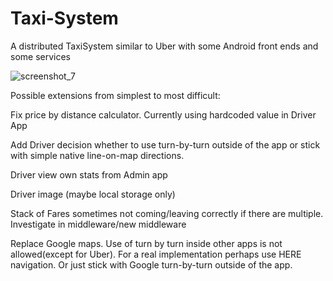 # Taxi-System
A distributed TaxiSystem similar to Uber with some Android front ends and some services

![screenshot_7](https://user-images.githubusercontent.com/17848747/52914459-ba2efb80-32c8-11e9-9e4a-3d5581fc2a8e.png)

Possible extensions from simplest to most difficult:

Fix price by distance calculator. Currently using hardcoded value in Driver App

Add Driver decision whether to use turn-by-turn outside of the app or stick with simple native line-on-map directions.

Driver view own stats from Admin app

Driver image (maybe local storage only)

Stack of Fares sometimes not coming/leaving correctly if there are multiple. Investigate in middleware/new middleware

Replace Google maps. Use of turn by turn inside other apps is not allowed(except for Uber). For a real implementation perhaps use HERE navigation. Or just stick with Google turn-by-turn outside of the app.
